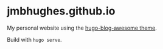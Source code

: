 # jmbhughes.github.io

My personal website using the [hugo-blog-awesome theme](https://github.com/hugo-sid/hugo-blog-awesome). 

Build with `hugo serve`.
